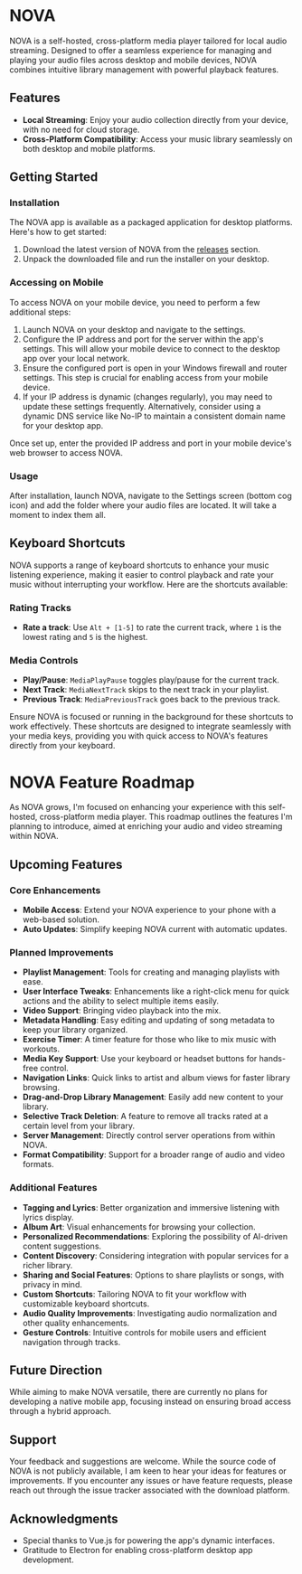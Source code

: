 # NOVA

NOVA is a self-hosted, cross-platform media player tailored for local audio streaming. Designed to offer a
seamless experience for managing and playing your audio files across desktop and mobile devices, NOVA combines
intuitive library management with powerful playback features.

## Features

- **Local Streaming**: Enjoy your audio collection directly from your device, with no need for cloud storage.
- **Cross-Platform Compatibility**: Access your music library seamlessly on both desktop and mobile platforms.

## Getting Started

### Installation

The NOVA app is available as a packaged application for desktop platforms. Here's how to get started:

1. Download the latest version of NOVA from the [releases](https://github.com/wyxos/nova/releases) section.
2. Unpack the downloaded file and run the installer on your desktop.

### Accessing on Mobile

To access NOVA on your mobile device, you need to perform a few additional steps:

1. Launch NOVA on your desktop and navigate to the settings.
2. Configure the IP address and port for the server within the app's settings. This will allow your mobile device to
   connect to the desktop app over your local network.
3. Ensure the configured port is open in your Windows firewall and router settings. This step is crucial for enabling
   access from your mobile device.
4. If your IP address is dynamic (changes regularly), you may need to update these settings frequently. Alternatively,
   consider using a dynamic DNS service like No-IP to maintain a consistent domain name for your desktop app.

Once set up, enter the provided IP address and port in your mobile device's web browser to access NOVA.

### Usage

After installation, launch NOVA, navigate to the Settings screen (bottom cog icon) and add the folder where
your audio files are located. It will take a moment to index them all.

## Keyboard Shortcuts

NOVA supports a range of keyboard shortcuts to enhance your music listening experience, making it easier to control playback and rate your music without interrupting your workflow. Here are the shortcuts available:

### Rating Tracks

- **Rate a track**: Use `Alt + [1-5]` to rate the current track, where `1` is the lowest rating and `5` is the highest.

### Media Controls

- **Play/Pause**: `MediaPlayPause` toggles play/pause for the current track.
- **Next Track**: `MediaNextTrack` skips to the next track in your playlist.
- **Previous Track**: `MediaPreviousTrack` goes back to the previous track.

Ensure NOVA is focused or running in the background for these shortcuts to work effectively. These shortcuts are designed to integrate seamlessly with your media keys, providing you with quick access to NOVA's features directly from your keyboard.

# NOVA Feature Roadmap

As NOVA grows, I'm focused on enhancing your experience with this self-hosted, cross-platform media player. This roadmap outlines the features I'm planning to introduce, aimed at enriching your audio and video streaming within NOVA.

## Upcoming Features

### Core Enhancements
- **Mobile Access**: Extend your NOVA experience to your phone with a web-based solution.
- **Auto Updates**: Simplify keeping NOVA current with automatic updates.

### Planned Improvements
- **Playlist Management**: Tools for creating and managing playlists with ease.
- **User Interface Tweaks**: Enhancements like a right-click menu for quick actions and the ability to select multiple items easily.
- **Video Support**: Bringing video playback into the mix.
- **Metadata Handling**: Easy editing and updating of song metadata to keep your library organized.
- **Exercise Timer**: A timer feature for those who like to mix music with workouts.
- **Media Key Support**: Use your keyboard or headset buttons for hands-free control.
- **Navigation Links**: Quick links to artist and album views for faster library browsing.
- **Drag-and-Drop Library Management**: Easily add new content to your library.
- **Selective Track Deletion**: A feature to remove all tracks rated at a certain level from your library.
- **Server Management**: Directly control server operations from within NOVA.
- **Format Compatibility**: Support for a broader range of audio and video formats.

### Additional Features
- **Tagging and Lyrics**: Better organization and immersive listening with lyrics display.
- **Album Art**: Visual enhancements for browsing your collection.
- **Personalized Recommendations**: Exploring the possibility of AI-driven content suggestions.
- **Content Discovery**: Considering integration with popular services for a richer library.
- **Sharing and Social Features**: Options to share playlists or songs, with privacy in mind.
- **Custom Shortcuts**: Tailoring NOVA to fit your workflow with customizable keyboard shortcuts.
- **Audio Quality Improvements**: Investigating audio normalization and other quality enhancements.
- **Gesture Controls**: Intuitive controls for mobile users and efficient navigation through tracks.

## Future Direction
While aiming to make NOVA versatile, there are currently no plans for developing a native mobile app, focusing instead on ensuring broad access through a hybrid approach.

## Support

Your feedback and suggestions are welcome. While the source code of NOVA is not publicly available, I am keen
to hear your ideas for features or improvements. If you encounter any issues or have feature requests, please reach out
through the issue tracker associated with the download platform.

## Acknowledgments

- Special thanks to Vue.js for powering the app's dynamic interfaces.
- Gratitude to Electron for enabling cross-platform desktop app development.

